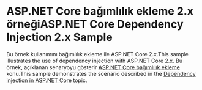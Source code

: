 # <a name="aspnet-core-dependency-injection-2x-sample"></a><span data-ttu-id="0f7ad-101">ASP.NET Core bağımlılık ekleme 2.x örneği</span><span class="sxs-lookup"><span data-stu-id="0f7ad-101">ASP.NET Core Dependency Injection 2.x Sample</span></span>

<span data-ttu-id="0f7ad-102">Bu örnek kullanımını bağımlılık ekleme ile ASP.NET Core 2.x.</span><span class="sxs-lookup"><span data-stu-id="0f7ad-102">This sample illustrates the use of dependency injection with ASP.NET Core 2.x.</span></span> <span data-ttu-id="0f7ad-103">Bu örnek, açıklanan senaryoyu gösterir [ASP.NET Core bağımlılık ekleme](https://docs.microsoft.com/aspnet/core/fundamentals/dependency-injection) konu.</span><span class="sxs-lookup"><span data-stu-id="0f7ad-103">This sample demonstrates the scenario described in the [Dependency injection in ASP.NET Core](https://docs.microsoft.com/aspnet/core/fundamentals/dependency-injection) topic.</span></span>
